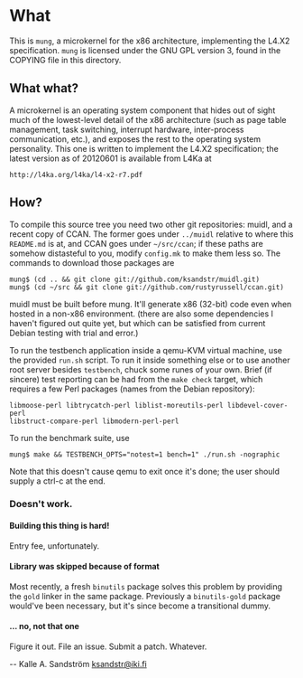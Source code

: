 
What
====

This is `mung`, a microkernel for the x86 architecture, implementing the L4.X2
specification. `mung` is licensed under the GNU GPL version 3, found in the
COPYING file in this directory.


What what?
----------

A microkernel is an operating system component that hides out of sight much of
the lowest-level detail of the x86 architecture (such as page table management,
task switching, interrupt hardware, inter-process communication, etc.), and
exposes the rest to the operating system personality. This one is written to
implement the L4.X2 specification; the latest version as of 20120601 is
available from L4Ka at

    http://l4ka.org/l4ka/l4-x2-r7.pdf


How?
----

To compile this source tree you need two other git repositories: muidl, and a
recent copy of CCAN. The former goes under `../muidl` relative to where this
`README.md` is at, and CCAN goes under `~/src/ccan`; if these paths are
somehow distasteful to you, modify `config.mk` to make them less so. The
commands to download those packages are

    mung$ (cd .. && git clone git://github.com/ksandstr/muidl.git)
    mung$ (cd ~/src && git clone git://github.com/rustyrussell/ccan.git)

muidl must be built before mung. It'll generate x86 (32-bit) code even when
hosted in a non-x86 environment. (there are also some dependencies I haven't
figured out quite yet, but which can be satisfied from current Debian testing
with trial and error.)

To run the testbench application inside a qemu-KVM virtual machine, use the
provided `run.sh` script. To run it inside something else or to use another
root server besides `testbench`, chuck some runes of your own. Brief (if
sincere) test reporting can be had from the `make check` target, which requires
a few Perl packages (names from the Debian repository):

    libmoose-perl libtrycatch-perl liblist-moreutils-perl libdevel-cover-perl
    libstruct-compare-perl libmodern-perl-perl

To run the benchmark suite, use

    mung$ make && TESTBENCH_OPTS="notest=1 bench=1" ./run.sh -nographic

Note that this doesn't cause qemu to exit once it's done; the user should
supply a ctrl-c at the end.


### Doesn't work. ###

#### Building this thing is hard! ####

Entry fee, unfortunately.

#### Library was skipped because of format ####

Most recently, a fresh `binutils` package solves this problem by providing the
`gold` linker in the same package. Previously a `binutils-gold` package
would've been necessary, but it's since become a transitional dummy.

#### ... no, not that one ####

Figure it out. File an issue. Submit a patch. Whatever.


  -- Kalle A. Sandström <ksandstr@iki.fi>

